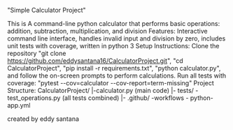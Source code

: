 
"Simple Calculator Project"

This is A command-line python calculator that performs basic operations: addition, subtraction, multiplication, and division
Features: Interactive command line interface, handles invalid input and division by zero, includes unit tests with coverage, written in python 3
Setup Instructions: Clone the repository "git clone https://github.com/eddysantana16/CalculatorProject.git", "cd CalculatorProject", "pip install -r requirements.txt", 
"python calculator.py", and follow the on-screen prompts to perform calculations. 
Run all tests with coverage: "pytest --cov=calculator --cov-report=term-missing"
Project Structure: CalculatorProject/ |-calculator.py (main code) |- tests/ -test_operations.py (all tests combined) |- .github/ -workflows - python-app.yml

created by eddy santana
